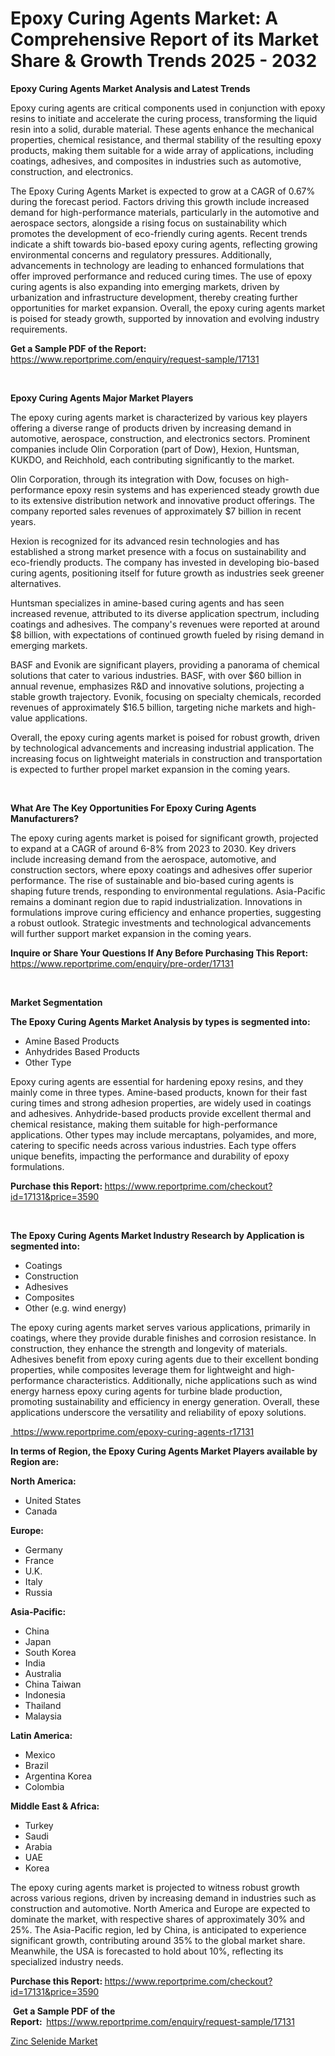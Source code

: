 <p><h1>Epoxy Curing Agents Market: A Comprehensive Report of its Market Share & Growth Trends 2025 - 2032</h1></p><p><strong>Epoxy Curing Agents Market Analysis and Latest Trends</strong></p>
<p><p>Epoxy curing agents are critical components used in conjunction with epoxy resins to initiate and accelerate the curing process, transforming the liquid resin into a solid, durable material. These agents enhance the mechanical properties, chemical resistance, and thermal stability of the resulting epoxy products, making them suitable for a wide array of applications, including coatings, adhesives, and composites in industries such as automotive, construction, and electronics.</p><p>The Epoxy Curing Agents Market is expected to grow at a CAGR of 0.67% during the forecast period. Factors driving this growth include increased demand for high-performance materials, particularly in the automotive and aerospace sectors, alongside a rising focus on sustainability which promotes the development of eco-friendly curing agents. Recent trends indicate a shift towards bio-based epoxy curing agents, reflecting growing environmental concerns and regulatory pressures. Additionally, advancements in technology are leading to enhanced formulations that offer improved performance and reduced curing times. The use of epoxy curing agents is also expanding into emerging markets, driven by urbanization and infrastructure development, thereby creating further opportunities for market expansion. Overall, the epoxy curing agents market is poised for steady growth, supported by innovation and evolving industry requirements.</p></p>
<p><strong>Get a Sample PDF of the Report:&nbsp;</strong> <a href="https://www.reportprime.com/enquiry/request-sample/17131?utm_campaign=3085&utm_medium=2&utm_source=Github&utm_content=ia&utm_term=18032025&utm_id=epoxy-curing-agents">https://www.reportprime.com/enquiry/request-sample/17131</a></p>
<p>&nbsp;</p>
<p><strong>Epoxy Curing Agents Major Market Players</strong></p>
<p><p>The epoxy curing agents market is characterized by various key players offering a diverse range of products driven by increasing demand in automotive, aerospace, construction, and electronics sectors. Prominent companies include Olin Corporation (part of Dow), Hexion, Huntsman, KUKDO, and Reichhold, each contributing significantly to the market.</p><p>Olin Corporation, through its integration with Dow, focuses on high-performance epoxy resin systems and has experienced steady growth due to its extensive distribution network and innovative product offerings. The company reported sales revenues of approximately $7 billion in recent years.</p><p>Hexion is recognized for its advanced resin technologies and has established a strong market presence with a focus on sustainability and eco-friendly products. The company has invested in developing bio-based curing agents, positioning itself for future growth as industries seek greener alternatives.</p><p>Huntsman specializes in amine-based curing agents and has seen increased revenue, attributed to its diverse application spectrum, including coatings and adhesives. The company's revenues were reported at around $8 billion, with expectations of continued growth fueled by rising demand in emerging markets.</p><p>BASF and Evonik are significant players, providing a panorama of chemical solutions that cater to various industries. BASF, with over $60 billion in annual revenue, emphasizes R&D and innovative solutions, projecting a stable growth trajectory. Evonik, focusing on specialty chemicals, recorded revenues of approximately $16.5 billion, targeting niche markets and high-value applications.</p><p>Overall, the epoxy curing agents market is poised for robust growth, driven by technological advancements and increasing industrial application. The increasing focus on lightweight materials in construction and transportation is expected to further propel market expansion in the coming years.</p></p>
<p>&nbsp;</p>
<p><strong>What Are The Key Opportunities For Epoxy Curing Agents Manufacturers?</strong></p>
<p><p>The epoxy curing agents market is poised for significant growth, projected to expand at a CAGR of around 6-8% from 2023 to 2030. Key drivers include increasing demand from the aerospace, automotive, and construction sectors, where epoxy coatings and adhesives offer superior performance. The rise of sustainable and bio-based curing agents is shaping future trends, responding to environmental regulations. Asia-Pacific remains a dominant region due to rapid industrialization. Innovations in formulations improve curing efficiency and enhance properties, suggesting a robust outlook. Strategic investments and technological advancements will further support market expansion in the coming years.</p></p>
<p><strong>Inquire or Share Your Questions If Any Before Purchasing This Report:</strong> <a href="https://www.reportprime.com/enquiry/pre-order/17131?utm_campaign=3085&utm_medium=2&utm_source=Github&utm_content=ia&utm_term=18032025&utm_id=epoxy-curing-agents">https://www.reportprime.com/enquiry/pre-order/17131</a></p>
<p>&nbsp;</p>
<p><strong>Market Segmentation</strong></p>
<p><strong>The Epoxy Curing Agents Market Analysis by types is segmented into:</strong></p>
<p><ul><li>Amine Based Products</li><li>Anhydrides Based Products</li><li>Other Type</li></ul></p>
<p><p>Epoxy curing agents are essential for hardening epoxy resins, and they mainly come in three types. Amine-based products, known for their fast curing times and strong adhesion properties, are widely used in coatings and adhesives. Anhydride-based products provide excellent thermal and chemical resistance, making them suitable for high-performance applications. Other types may include mercaptans, polyamides, and more, catering to specific needs across various industries. Each type offers unique benefits, impacting the performance and durability of epoxy formulations.</p></p>
<p><strong>Purchase this Report:&nbsp;</strong><a href="https://www.reportprime.com/checkout?id=17131&price=3590&utm_campaign=3085&utm_medium=2&utm_source=Github&utm_content=ia&utm_term=18032025&utm_id=epoxy-curing-agents">https://www.reportprime.com/checkout?id=17131&price=3590</a></p>
<p>&nbsp;</p>
<p><strong>The Epoxy Curing Agents Market Industry Research by Application is segmented into:</strong></p>
<p><ul><li>Coatings</li><li>Construction</li><li>Adhesives</li><li>Composites</li><li>Other (e.g. wind energy)</li></ul></p>
<p><p>The epoxy curing agents market serves various applications, primarily in coatings, where they provide durable finishes and corrosion resistance. In construction, they enhance the strength and longevity of materials. Adhesives benefit from epoxy curing agents due to their excellent bonding properties, while composites leverage them for lightweight and high-performance characteristics. Additionally, niche applications such as wind energy harness epoxy curing agents for turbine blade production, promoting sustainability and efficiency in energy generation. Overall, these applications underscore the versatility and reliability of epoxy solutions.</p></p>
<p><a href="https://www.reportprime.com/epoxy-curing-agents-r17131?utm_campaign=3085&utm_medium=2&utm_source=Github&utm_content=ia&utm_term=18032025&utm_id=epoxy-curing-agents">&nbsp;https://www.reportprime.com/epoxy-curing-agents-r17131</a></p>
<p><strong>In terms of Region, the Epoxy Curing Agents Market Players available by Region are:</strong></p>
<p>
    <p> <strong> North America: </strong>
        <ul>
            <li>United States</li>
            <li>Canada</li>
        </ul>
        </p> 
    <p> <strong> Europe: </strong>
        <ul>
            <li>Germany</li>
            <li>France</li>
            <li>U.K.</li>
            <li>Italy</li>
            <li>Russia</li>
        </ul>
        </p> 
    <p> <strong> Asia-Pacific: </strong>
        <ul>
            <li>China</li>
            <li>Japan</li>
            <li>South Korea</li>
            <li>India</li>
            <li>Australia</li>
            <li>China Taiwan</li>
            <li>Indonesia</li>
            <li>Thailand</li>
            <li>Malaysia</li>
        </ul>
        </p> 
    <p> <strong> Latin America: </strong>
        <ul>
            <li>Mexico</li>
            <li>Brazil</li>
            <li>Argentina Korea</li>
            <li>Colombia</li>
        </ul>
        </p> 
    <p> <strong> Middle East & Africa: </strong>
        <ul>
            <li>Turkey</li>
            <li>Saudi</li>
            <li>Arabia</li>
            <li>UAE</li>
            <li>Korea</li>
        </ul>
    </p>
    </p>
<p><p>The epoxy curing agents market is projected to witness robust growth across various regions, driven by increasing demand in industries such as construction and automotive. North America and Europe are expected to dominate the market, with respective shares of approximately 30% and 25%. The Asia-Pacific region, led by China, is anticipated to experience significant growth, contributing around 35% to the global market share. Meanwhile, the USA is forecasted to hold about 10%, reflecting its specialized industry needs.</p></p>
<p><strong>Purchase this Report: </strong><a href="https://www.reportprime.com/checkout?id=17131&price=3590&utm_campaign=3085&utm_medium=2&utm_source=Github&utm_content=ia&utm_term=18032025&utm_id=epoxy-curing-agents">https://www.reportprime.com/checkout?id=17131&price=3590</a></p>
<p>&nbsp;<strong>Get a Sample PDF of the Report:&nbsp;&nbsp;</strong><a href="https://www.reportprime.com/enquiry/request-sample/17131?utm_campaign=3085&utm_medium=2&utm_source=Github&utm_content=ia&utm_term=18032025&utm_id=epoxy-curing-agents">https://www.reportprime.com/enquiry/request-sample/17131</a></p>
<p><strong></strong></p>
<p><p><a href="https://github.com/xalatieusope/Market-Research-Report-List-1/blob/main/zinc-selenide-market.md?utm_campaign=3085&utm_medium=2&utm_source=Github&utm_content=ia&utm_term=18032025&utm_id=epoxy-curing-agents">Zinc Selenide Market</a></p></p>